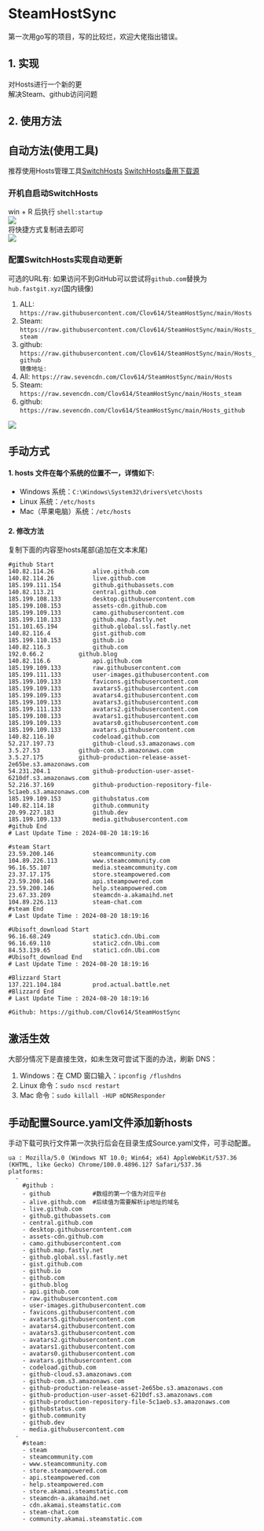 # SteamHostSync
第一次用go写的项目，写的比较烂，欢迎大佬指出错误。

## 1. 实现
对Hosts进行一个新的更  
解决Steam、github访问问题

## 2. 使用方法
## 自动方法(使用工具)
推荐使用Hosts管理工具[SwitchHosts](https://github.com/oldj/SwitchHosts) 
[SwitchHosts备用下载源](https://nas.iaimi.info/s/nT5pb8jMQp32QwB)
### 开机自启动SwitchHosts
win + R 后执行 `shell:startup`    
![](/img/1.png)  
将快捷方式复制进去即可  
![](/img/2.png)  
### 配置SwitchHosts实现自动更新  
可选的URL有:
如果访问不到GitHub可以尝试将`github.com`替换为`hub.fastgit.xyz`(国内镜像)
1. ALL: `https://raw.githubusercontent.com/Clov614/SteamHostSync/main/Hosts`  
2. Steam: `https://raw.githubusercontent.com/Clov614/SteamHostSync/main/Hosts_steam`  
3. github: `https://raw.githubusercontent.com/Clov614/SteamHostSync/main/Hosts_github`    
`镜像地址:`
4. All: `https://raw.sevencdn.com/Clov614/SteamHostSync/main/Hosts`  
5. Steam: `https://raw.sevencdn.com/Clov614/SteamHostSync/main/Hosts_steam`  
6. github: `https://raw.sevencdn.com/Clov614/SteamHostSync/main/Hosts_github`  

![](/img/3.png)

## 手动方式
#### 1. hosts 文件在每个系统的位置不一，详情如下:
- Windows 系统：`C:\Windows\System32\drivers\etc\hosts`
- Linux 系统：`/etc/hosts`
- Mac（苹果电脑）系统：`/etc/hosts`

#### 2. 修改方法
复制下面的内容至hosts尾部(追加在文本末尾)

```
#github Start
140.82.114.26			alive.github.com
140.82.114.26			live.github.com
185.199.111.154			github.githubassets.com
140.82.113.21			central.github.com
185.199.108.133			desktop.githubusercontent.com
185.199.108.153			assets-cdn.github.com
185.199.109.133			camo.githubusercontent.com
185.199.110.133			github.map.fastly.net
151.101.65.194			github.global.ssl.fastly.net
140.82.116.4			gist.github.com
185.199.110.153			github.io
140.82.116.3			github.com
192.0.66.2			github.blog
140.82.116.6			api.github.com
185.199.109.133			raw.githubusercontent.com
185.199.111.133			user-images.githubusercontent.com
185.199.109.133			favicons.githubusercontent.com
185.199.109.133			avatars5.githubusercontent.com
185.199.109.133			avatars4.githubusercontent.com
185.199.109.133			avatars3.githubusercontent.com
185.199.111.133			avatars2.githubusercontent.com
185.199.108.133			avatars1.githubusercontent.com
185.199.109.133			avatars0.githubusercontent.com
185.199.109.133			avatars.githubusercontent.com
140.82.116.10			codeload.github.com
52.217.197.73			github-cloud.s3.amazonaws.com
3.5.27.53			github-com.s3.amazonaws.com
3.5.27.175			github-production-release-asset-2e65be.s3.amazonaws.com
54.231.204.1			github-production-user-asset-6210df.s3.amazonaws.com
52.216.37.169			github-production-repository-file-5c1aeb.s3.amazonaws.com
185.199.109.153			githubstatus.com
140.82.114.18			github.community
20.99.227.183			github.dev
185.199.109.133			media.githubusercontent.com
#github End
# Last Update Time : 2024-08-20 18:19:16 

#steam Start
23.59.200.146			steamcommunity.com
104.89.226.113			www.steamcommunity.com
96.16.55.107			media.steamcommunity.com
23.37.17.175			store.steampowered.com
23.59.200.146			api.steampowered.com
23.59.200.146			help.steampowered.com
23.67.33.209			steamcdn-a.akamaihd.net
104.89.226.113			steam-chat.com
#steam End
# Last Update Time : 2024-08-20 18:19:16 

#Ubisoft_download Start
96.16.68.249			static3.cdn.Ubi.com
96.16.69.110			static2.cdn.Ubi.com
84.53.139.65			static1.cdn.Ubi.com
#Ubisoft_download End
# Last Update Time : 2024-08-20 18:19:16 

#Blizzard Start
137.221.104.184			prod.actual.battle.net
#Blizzard End
# Last Update Time : 2024-08-20 18:19:16 

#Github: https://github.com/Clov614/SteamHostSync

```

## 激活生效
大部分情况下是直接生效，如未生效可尝试下面的办法，刷新 DNS：
1. Windows：在 CMD 窗口输入：`ipconfig /flushdns`
2. Linux 命令：`sudo nscd restart`
3. Mac 命令：`sudo killall -HUP mDNSResponder`  

## 手动配置Source.yaml文件添加新hosts  
手动下载可执行文件第一次执行后会在目录生成Source.yaml文件，可手动配置。  

```
ua : Mozilla/5.0 (Windows NT 10.0; Win64; x64) AppleWebKit/537.36 (KHTML, like Gecko) Chrome/100.0.4896.127 Safari/537.36
platforms:
  -
    #github :
    - github            #数组的第一个值为对应平台
    - alive.github.com  #后续值为需要解析ip地址的域名
    - live.github.com
    - github.githubassets.com
    - central.github.com
    - desktop.githubusercontent.com
    - assets-cdn.github.com
    - camo.githubusercontent.com
    - github.map.fastly.net
    - github.global.ssl.fastly.net
    - gist.github.com
    - github.io
    - github.com
    - github.blog
    - api.github.com
    - raw.githubusercontent.com
    - user-images.githubusercontent.com
    - favicons.githubusercontent.com
    - avatars5.githubusercontent.com
    - avatars4.githubusercontent.com
    - avatars3.githubusercontent.com
    - avatars2.githubusercontent.com
    - avatars1.githubusercontent.com
    - avatars0.githubusercontent.com
    - avatars.githubusercontent.com
    - codeload.github.com
    - github-cloud.s3.amazonaws.com
    - github-com.s3.amazonaws.com
    - github-production-release-asset-2e65be.s3.amazonaws.com
    - github-production-user-asset-6210df.s3.amazonaws.com
    - github-production-repository-file-5c1aeb.s3.amazonaws.com
    - githubstatus.com
    - github.community
    - github.dev
    - media.githubusercontent.com
  -
    #steam:
    - steam
    - steamcommunity.com
    - www.steamcommunity.com
    - store.steampowered.com
    - api.steampowered.com
    - help.steampowered.com
    - store.akamai.steamstatic.com
    - steamcdn-a.akamaihd.net
    - cdn.akamai.steamstatic.com
    - steam-chat.com
    - community.akamai.steamstatic.com
```
